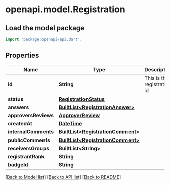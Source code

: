 # openapi.model.Registration

## Load the model package
```dart
import 'package:openapi/api.dart';
```

## Properties
Name | Type | Description | Notes
------------ | ------------- | ------------- | -------------
**id** | **String** | This is the registration id | [optional] 
**status** | [**RegistrationStatus**](RegistrationStatus.md) |  | [optional] 
**answers** | [**BuiltList&lt;RegistrationAnswer&gt;**](RegistrationAnswer.md) |  | [optional] 
**approversReviews** | [**ApproverReview**](ApproverReview.md) |  | [optional] 
**createdAt** | [**DateTime**](DateTime.md) |  | [optional] 
**internalComments** | [**BuiltList&lt;RegistrationComment&gt;**](RegistrationComment.md) |  | [optional] 
**publicComments** | [**BuiltList&lt;RegistrationComment&gt;**](RegistrationComment.md) |  | [optional] 
**receiversGroups** | **BuiltList&lt;String&gt;** |  | [optional] 
**registrantRank** | **String** |  | [optional] 
**badgeId** | **String** |  | [optional] 

[[Back to Model list]](../README.md#documentation-for-models) [[Back to API list]](../README.md#documentation-for-api-endpoints) [[Back to README]](../README.md)


